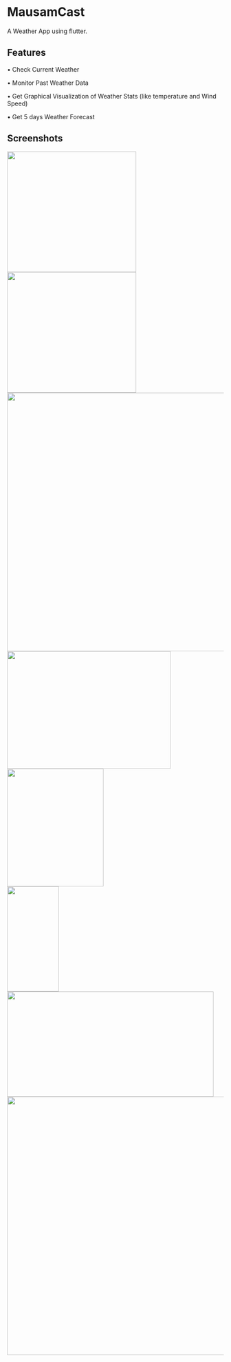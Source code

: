 # MausamCast

A Weather App using flutter.

## Features

•	Check Current Weather

•	Monitor Past Weather Data

•	Get Graphical Visualization of Weather Stats (like temperature and Wind Speed)

•	Get 5 days Weather Forecast

## Screenshots

<img src="https://github.com/Rak002/MausamCast/assets/102357129/4e885f78-3d90-4118-8adc-5f0303fef8a1" width="300" height="280">
<img src="https://github.com/Rak002/MausamCast/assets/102357129/93a8b43c-b8a6-44ce-bbf0-ccbcc2aa8321" width="300" height="280">
<br>
<img src="https://github.com/Rak002/MausamCast/assets/102357129/a9f5373a-903a-4c1c-acf4-166c75bc1579" width="600">
<br>
<img src="https://github.com/Rak002/MausamCast/assets/102357129/5299c7b4-6fef-4af9-9dde-66d14c2ff28c" width="380" height="273">
<img src="https://github.com/Rak002/MausamCast/assets/102357129/a5dbec82-4e42-4038-9f67-ab3cdeafea5c" width="224" height="273">
<br>
<img src="https://github.com/Rak002/MausamCast/assets/102357129/8d07ce74-5788-4389-8146-fa9d5f9e5691" width="120" height="244">
<img src="https://github.com/Rak002/MausamCast/assets/102357129/46b78404-164d-4f25-aba8-785415b09238" width="480" height="244">
<br>
<img src="https://github.com/Rak002/MausamCast/assets/102357129/45c65ec4-ddfc-4bbe-9c9f-aa4815a3e1d4" width="600">

